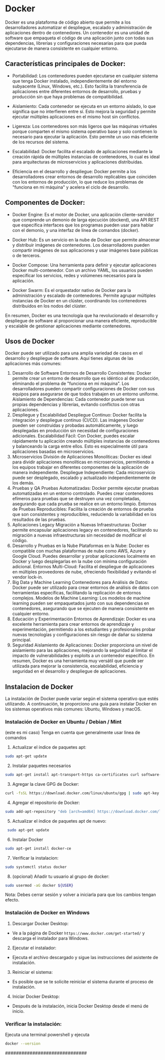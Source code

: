 # Docker

Docker es una plataforma de código abierto que permite a los desarrolladores automatizar el despliegue, escalado y administración de aplicaciones dentro de contenedores. Un contenedor es una unidad de software que empaqueta el código de una aplicación junto con todas sus dependencias, librerías y configuraciones necesarias para que pueda ejecutarse de manera consistente en cualquier entorno.

## Características principales de Docker:

- Portabilidad: Los contenedores pueden ejecutarse en cualquier sistema que tenga Docker instalado, independientemente del entorno subyacente (Linux, Windows, etc.). Esto facilita la transferencia de aplicaciones entre diferentes entornos de desarrollo, pruebas y producción sin que haya problemas de compatibilidad.

- Aislamiento: Cada contenedor se ejecuta en un entorno aislado, lo que significa que no interfieren entre sí. Esto mejora la seguridad y permite ejecutar múltiples aplicaciones en el mismo host sin conflictos.

- Ligereza: Los contenedores son más ligeros que las máquinas virtuales porque comparten el mismo sistema operativo base y solo contienen lo necesario para ejecutar la aplicación. Esto permite un uso más eficiente de los recursos del sistema.

- Escalabilidad: Docker facilita el escalado de aplicaciones mediante la creación rápida de múltiples instancias de contenedores, lo cual es ideal para arquitecturas de microservicios y aplicaciones distribuidas.

- Eficiencia en el desarrollo y despliegue: Docker permite a los desarrolladores crear entornos de desarrollo replicables que coinciden con los entornos de producción, lo que reduce los problemas de "funciona en mi máquina" y acelera el ciclo de desarrollo.

## Componentes de Docker:

- Docker Engine: Es el motor de Docker, una aplicación cliente-servidor que comprende un demonio de larga ejecución (dockerd), una API REST que especifica interfaces que los programas pueden usar para hablar con el demonio, y una interfaz de línea de comandos (docker).

- Docker Hub: Es un servicio en la nube de Docker que permite almacenar y distribuir imágenes de contenedores. Los desarrolladores pueden compartir imágenes de sus aplicaciones y usar imágenes base públicas o de terceros.

- Docker Compose: Una herramienta para definir y ejecutar aplicaciones Docker multi-contenedor. Con un archivo YAML, los usuarios pueden especificar los servicios, redes y volúmenes necesarios para la aplicación.

- Docker Swarm: Es el orquestador nativo de Docker para la administración y escalado de contenedores. Permite agrupar múltiples instancias de Docker en un clúster, coordinando los contenedores distribuidos en los nodos del clúster.

En resumen, Docker es una tecnología que ha revolucionado el desarrollo y despliegue de software al proporcionar una manera eficiente, reproducible y escalable de gestionar aplicaciones mediante contenedores.

## Usos de Docker

Docker puede ser utilizado para una amplia variedad de casos en el desarrollo y despliegue de software. Aquí tienes algunas de las aplicaciones más comunes:

1. Desarrollo de Software
   Entornos de Desarrollo Consistentes: Docker permite crear un entorno de desarrollo que es idéntico al de producción, eliminando el problema de "funciona en mi máquina". Los desarrolladores pueden compartir configuraciones de Docker con sus equipos para asegurarse de que todos trabajen en un entorno uniforme.
   Aislamiento de Dependencias: Cada contenedor puede tener sus propias dependencias y librerías, evitando conflictos con otras aplicaciones.
2. Despliegue y Escalabilidad
   Despliegue Continuo: Docker facilita la integración y despliegue continuo (CI/CD). Las imágenes Docker pueden ser construidas y probadas automáticamente, y luego desplegadas en producción sin necesidad de configuraciones adicionales.
   Escalabilidad Fácil: Con Docker, puedes escalar rápidamente tu aplicación creando múltiples instancias de contenedores y balanceando la carga entre ellos. Esto es especialmente útil para aplicaciones basadas en microservicios.
3. Microservicios
   División de Aplicaciones Monolíticas: Docker es ideal para dividir aplicaciones monolíticas en microservicios, permitiendo a los equipos trabajar en diferentes componentes de la aplicación de manera independiente.
   Despliegue Independiente: Cada microservicio puede ser desplegado, escalado y actualizado independientemente de los demás.
4. Pruebas y QA
   Pruebas Automatizadas: Docker permite ejecutar pruebas automatizadas en un entorno controlado. Puedes crear contenedores efímeros para pruebas que se destruyen una vez completadas, asegurando que cada prueba se realice en un entorno limpio.
   Entornos de Pruebas Reproducibles: Facilita la creación de entornos de prueba que son consistentes y reproducibles, reduciendo la variabilidad en los resultados de las pruebas.
5. Aplicaciones Legacy
   Migración a Nuevas Infraestructuras: Docker permite encapsular aplicaciones legacy en contenedores, facilitando su migración a nuevas infraestructuras sin necesidad de modificar el código.
6. Desarrollo y Pruebas en la Nube
   Plataformas en la Nube: Docker es compatible con muchas plataformas de nube como AWS, Azure y Google Cloud. Puedes desarrollar y probar aplicaciones localmente en Docker y luego desplegarlas en la nube con mínima configuración adicional.
   Entornos Multi-Cloud: Facilita el despliegue de aplicaciones en múltiples proveedores de nube, ofreciendo flexibilidad y evitando el vendor lock-in.
7. Big Data y Machine Learning
   Contenedores para Análisis de Datos: Docker puede ser utilizado para crear entornos de análisis de datos con herramientas específicas, facilitando la replicación de entornos complejos.
   Modelos de Machine Learning: Los modelos de machine learning pueden ser empaquetados junto con sus dependencias en contenedores, asegurando que se ejecuten de manera consistente en cualquier entorno.
8. Educación y Experimentación
   Entornos de Aprendizaje: Docker es una excelente herramienta para crear entornos de aprendizaje y experimentación, permitiendo a los estudiantes y profesionales probar nuevas tecnologías y configuraciones sin riesgo de dañar su sistema principal.
9. Seguridad
   Aislamiento de Aplicaciones: Docker proporciona un nivel de aislamiento para las aplicaciones, mejorando la seguridad al limitar el impacto de vulnerabilidades y exploits a un contenedor específico.
   En resumen, Docker es una herramienta muy versátil que puede ser utilizada para mejorar la consistencia, escalabilidad, eficiencia y seguridad en el desarrollo y despliegue de aplicaciones.

## Instalacion de Docker

La instalación de Docker puede variar según el sistema operativo que estés utilizando. A continuación, te proporciono una guía para instalar Docker en los sistemas operativos más comunes: Ubuntu, Windows y macOS.

### Instalación de Docker en Ubuntu / Debian / Mint

(este es mi caso) Tenga en cuenta que generalmente usar linea de comandos

1. Actualizar el índice de paquetes apt:

```bash
sudo apt-get update

```

2. Instalar paquetes necesarios

```bash
sudo apt-get install apt-transport-https ca-certificates curl software-properties-common

```

3. Agregar la clave GPG de Docker:

```bash
curl -fsSL https://download.docker.com/linux/ubuntu/gpg | sudo apt-key add -
```

4. Agregar el repositorio de Docker:

```bash
sudo add-apt-repository "deb [arch=amd64] https://download.docker.com/linux/ubuntu $(lsb_release -cs) stable"

```

5. Actualizar el índice de paquetes apt de nuevo:

```bash
 sudo apt-get update
```

6. Instalar Docker

```bash
sudo apt-get install docker-ce
```

7. Verificar la instalacion:

```bash
sudo systemctl status docker

```

8. (opcional) Añadir tu usuario al grupo de docker:

```bash
sudo usermod -aG docker ${USER}

```

Nota: Debes cerrar sesión y volver a iniciarla para que los cambios tengan efecto.

### Instalación de Docker en Windows

1. Descargar Docker Desktop:

- Ve a la página de Docker `https://www.docker.com/get-started/` y descarga el instalador para Windows.

2. Ejecutar el instalador:

- Ejecuta el archivo descargado y sigue las instrucciones del asistente de instalación.

3. Reiniciar el sistema:

- Es posible que se te solicite reiniciar el sistema durante el proceso de instalación.

4. Iniciar Docker Desktop:

- Después de la instalación, inicia Docker Desktop desde el menú de inicio.

### Verificar la instalación:

Ejecuta una terminal powershell y ejecuta

```bash
docker --version

```

##############################

```bash

```

```bash

```
